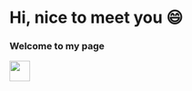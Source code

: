 <h1>Hi, nice to meet you 😄</h1> 

<h3>Welcome to my page</h3>
<img src="https://logospng.org/download/linkedin/logo-linkedin-icon-256.png" width=36 height=36>
